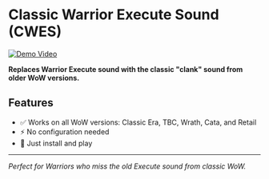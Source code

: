 # Classic Warrior Execute Sound (CWES)

[![Demo Video](https://img.youtube.com/vi/62ZjPht7MS0/0.jpg)](https://www.youtube.com/watch?v=62ZjPht7MS0)

**Replaces Warrior Execute sound with the classic "clank" sound from older WoW versions.**

## Features
- ✅ Works on all WoW versions: Classic Era, TBC, Wrath, Cata, and Retail
- ⚡ No configuration needed
- 🔧 Just install and play

---

*Perfect for Warriors who miss the old Execute sound from classic WoW.*
